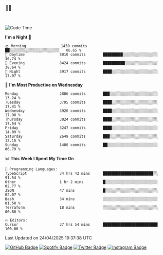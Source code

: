 ### 🤙🍺

<!-- <a href="https://github-readme-stats.vercel.app/api?username=hzak2xx&count_private=true&show_icons=true&theme=dracula">
  <img align="center" src="https://github-readme-stats.vercel.app/api?username=hzak2xx&count_private=true&show_icons=true&theme=dracula" />
</a>
</br> -->
</br>

<!--START_SECTION:waka-->
![Code Time](http://img.shields.io/badge/Code%20Time-4%2C168%20hrs%2013%20mins-blue)

**I'm a Night 🦉** 

```text
🌞 Morning                1450 commits        ██░░░░░░░░░░░░░░░░░░░░░░░   06.65 % 
🌆 Daytime                8010 commits        █████████░░░░░░░░░░░░░░░░   36.74 % 
🌃 Evening                8424 commits        ██████████░░░░░░░░░░░░░░░   38.64 % 
🌙 Night                  3917 commits        ████░░░░░░░░░░░░░░░░░░░░░   17.97 % 
```
📅 **I'm Most Productive on Wednesday** 

```text
Monday                   2886 commits        ███░░░░░░░░░░░░░░░░░░░░░░   13.24 % 
Tuesday                  3795 commits        ████░░░░░░░░░░░░░░░░░░░░░   17.41 % 
Wednesday                3920 commits        ████░░░░░░░░░░░░░░░░░░░░░   17.98 % 
Thursday                 3824 commits        ████░░░░░░░░░░░░░░░░░░░░░   17.54 % 
Friday                   3247 commits        ████░░░░░░░░░░░░░░░░░░░░░   14.89 % 
Saturday                 2649 commits        ███░░░░░░░░░░░░░░░░░░░░░░   12.15 % 
Sunday                   1480 commits        ██░░░░░░░░░░░░░░░░░░░░░░░   06.79 % 
```


📊 **This Week I Spent My Time On** 

```text
💬 Programming Languages: 
TypeScript               34 hrs 42 mins      ███████████████████████░░   91.54 % 
Other                    1 hr 2 mins         █░░░░░░░░░░░░░░░░░░░░░░░░   02.77 % 
JSON                     47 mins             █░░░░░░░░░░░░░░░░░░░░░░░░   02.07 % 
Bash                     34 mins             ░░░░░░░░░░░░░░░░░░░░░░░░░   01.50 % 
Terraform                18 mins             ░░░░░░░░░░░░░░░░░░░░░░░░░   00.80 % 

🔥 Editors: 
Cursor                   37 hrs 54 mins      █████████████████████████   100.00 % 
```


 Last Updated on 24/04/2025 19:37:38 UTC
<!--END_SECTION:waka-->

[![GitHub Badge](https://img.shields.io/badge/GitHub-100000?style=for-the-badge&logo=github&logoColor=white)](https://github.com/hzak2xx)
[![Spotify Badge](https://img.shields.io/badge/Spotify-1ED760?&style=for-the-badge&logo=spotify&logoColor=white)](https://open.spotify.com/user/uf90s6sbbh75a1mt44clkhkvf)
[![Twitter Badge](https://img.shields.io/badge/Twitter-1DA1F2?style=for-the-badge&logo=twitter&logoColor=white)](https://twitter.com/hzak2xx)
[![Instagram Badge](https://img.shields.io/badge/Instagram-E4405F?style=for-the-badge&logo=instagram&logoColor=white)](https://www.instagram.com/hzak2xx/)
